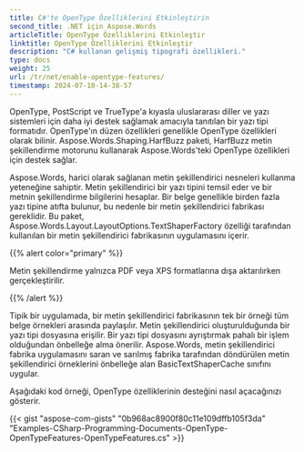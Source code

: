 ```yaml
---
title: C#'te OpenType Özelliklerini Etkinleştirin
second_title: .NET için Aspose.Words
articleTitle: OpenType Özelliklerini Etkinleştir
linktitle: OpenType Özelliklerini Etkinleştir
description: "C# kullanan gelişmiş tipografi özellikleri."
type: docs
weight: 25
url: /tr/net/enable-opentype-features/
timestamp: 2024-07-10-14-38-57
---
```


OpenType, PostScript ve TrueType'a kıyasla uluslararası diller ve yazı sistemleri için daha iyi destek sağlamak amacıyla tanıtılan bir yazı tipi formatıdır. OpenType'ın düzen özellikleri genellikle OpenType özellikleri olarak bilinir. Aspose.Words.Shaping.HarfBuzz paketi, HarfBuzz metin şekillendirme motorunu kullanarak Aspose.Words'teki OpenType özellikleri için destek sağlar.

Aspose.Words, harici olarak sağlanan metin şekillendirici nesneleri kullanma yeteneğine sahiptir. Metin şekillendirici bir yazı tipini temsil eder ve bir metnin şekillendirme bilgilerini hesaplar. Bir belge genellikle birden fazla yazı tipine atıfta bulunur, bu nedenle bir metin şekillendirici fabrikası gereklidir. Bu paket, Aspose.Words.Layout.LayoutOptions.TextShaperFactory özelliği tarafından kullanılan bir metin şekillendirici fabrikasının uygulamasını içerir.

{{% alert color="primary" %}}

Metin şekillendirme yalnızca PDF veya XPS formatlarına dışa aktarılırken gerçekleştirilir.

{{% /alert %}}

Tipik bir uygulamada, bir metin şekillendirici fabrikasının tek bir örneği tüm belge örnekleri arasında paylaşılır. Metin şekillendirici oluşturulduğunda bir yazı tipi dosyasına erişilir. Bir yazı tipi dosyasını ayrıştırmak pahalı bir işlem olduğundan önbelleğe alma önerilir. Aspose.Words, metin şekillendirici fabrika uygulamasını saran ve sarılmış fabrika tarafından döndürülen metin şekillendirici örneklerini önbelleğe alan BasicTextShaperCache sınıfını uygular.

Aşağıdaki kod örneği, OpenType özelliklerinin desteğini nasıl açacağınızı gösterir.

{{< gist "aspose-com-gists" "0b968ac8900f80c11e109dffb105f3da" "Examples-CSharp-Programming-Documents-OpenType-OpenTypeFeatures-OpenTypeFeatures.cs" >}}
